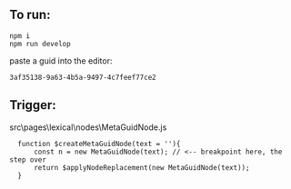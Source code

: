 ## To run:

    npm i
    npm run develop

paste a guid into the editor:

    3af35138-9a63-4b5a-9497-4c7feef77ce2

## Trigger:

src\pages\lexical\nodes\MetaGuidNode.js

      function $createMetaGuidNode(text = ''){
          const n = new MetaGuidNode(text); // <-- breakpoint here, the step over
          return $applyNodeReplacement(new MetaGuidNode(text));
      }